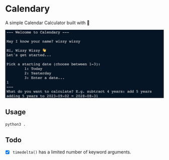# Calendary

A simple Calendar Calculator built with 🐍

![1693683591190](image/README/1693683591190.png)

## Usage

```bash
python3 .
```

## Todo

* [X] `timedelta()` has a limited number of keyword arguments.
